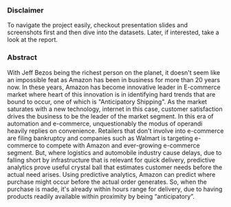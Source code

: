 ### Disclaimer
To navigate the project easily, checkout presentation slides and screenshots first and then dive into the datasets. Later, if interested, take a look at the report. 
### Abstract
With Jeff Bezos being the richest person on the planet, it doesn't seem like an impossible feat as Amazon has been in business for more than 20 years now. In these years, Amazon has become innovative leader in E-commerce market where heart of this innovation is in identifying hard trends that are bound to occur, one of which is "Anticipatory Shipping". 
As the market saturates with a new technology, internet in this case, customer satisfaction drives the business to be the leader of the market segment. In this era of automation and e-commerce, unquestionably the modus of operandi heavily replies on convenience. Retailers that don't involve into e-commerce are filing bankruptcy and companies such as Walmart is targeting e-commerce to compete with Amazon and ever-growing e-commerce segment. But, where logistics and automobile industry cause delays, due to falling short by infrastructure that is relevant for quick delivery, predictive analytics prove useful crystal ball that estimates customer needs before the actual need arises. 
Using predictive analytics, Amazon can predict where purchase might occur before the actual order generates. So, when the purchase is made, it's already within hours range for delivery, due to having products readily available within proximity by being “anticipatory”.
